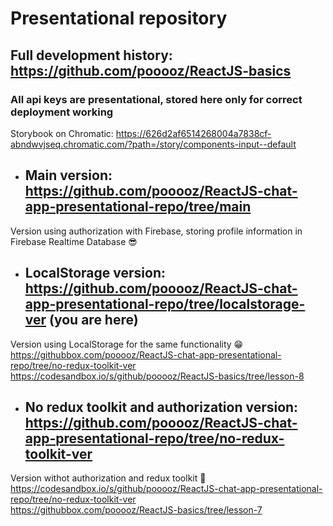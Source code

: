 # Presentational repository
## Full development history: https://github.com/pooooz/ReactJS-basics
### All api keys are presentational, stored here only for correct deployment working
Storybook on Chromatic: https://626d2af6514268004a7838cf-abndwvjseq.chromatic.com/?path=/story/components-input--default

- ## Main version: https://github.com/pooooz/ReactJS-chat-app-presentational-repo/tree/main
Version using authorization with Firebase, storing profile information in Firebase Realtime Database :sunglasses:

- ## LocalStorage version: https://github.com/pooooz/ReactJS-chat-app-presentational-repo/tree/localstorage-ver (you are here)
Version using LocalStorage for the same functionality :grin: <br>
https://githubbox.com/pooooz/ReactJS-chat-app-presentational-repo/tree/no-redux-toolkit-ver <br>
https://codesandbox.io/s/github/pooooz/ReactJS-basics/tree/lesson-8

- ## No redux toolkit and authorization version: https://github.com/pooooz/ReactJS-chat-app-presentational-repo/tree/no-redux-toolkit-ver
Version withot authorization and redux toolkit :monocle_face: <br>
https://codesandbox.io/s/github/pooooz/ReactJS-chat-app-presentational-repo/tree/no-redux-toolkit-ver <br>
https://githubbox.com/pooooz/ReactJS-basics/tree/lesson-7
